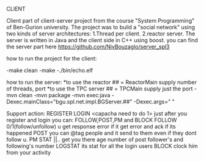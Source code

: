 
CLIENT

Client part of client-server project from the course "System Programming" of Ben-Gurion university.
The project was to build a "social network" using two kinds of server architectures:
1.Thread per client.
2.reactor server.
The server is written in Java and the client side in C++ using boost.
you can find the server part here https://github.com/NivBouzaglo/server_spl3

how to run the project for the client:

-make clean
-make
-./bin/echo.elf <ip> <port>

how to run the server:
*to use the reactor ## = ReactorMain supply number of threads, port
*to use the TPC server ## = TPCMain supply just the port
-mvn clean
-mvn package
-mvn exec:java -Dexec.mainClass="bgu.spl.net.impl.BGServer.##" -Dexec.args="<number of threads in the reactor> <port>"

Support action:
REGISTER <username> <password> <birth dd-mm-yyyy>
LOGIN <username> <password> <capacha need to do 1>
just after you register and login you can: FOLLOW,POST,PM and BLOCK
FOLLOW 0/1(follow/unfollow) <username> u get response error if it get error and ack if its happened
POST <content> you can @tag people and it send to them even if they dont follow u.
PM <username> <content>
STAT <username1>|<username2>|.. get you there age number of post follower's and following's number
LOGSTAT its stat for all the login users
BLOCK <username> clock him from your activity
